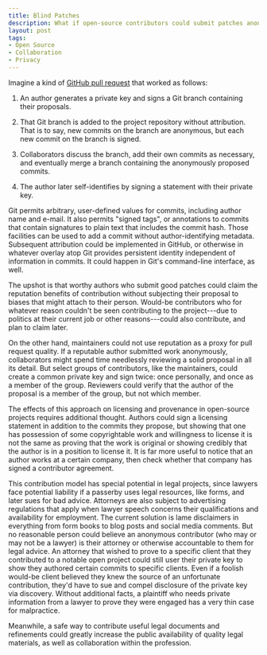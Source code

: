 ```yaml
---
title: Blind Patches
description: What if open-source contributors could submit patches anonymously and choose to claim credit later?
layout: post
tags:
- Open Source
- Collaboration
- Privacy
---
```


Imagine a kind of [GitHub pull request][pull requests] that worked as follows:

1. An author generates a private key and signs a Git branch containing their proposals.

2. That Git branch is added to the project repository without attribution. That is to say, new commits on the branch are anonymous, but each new commit on the branch is signed.

3. Collaborators discuss the branch, add their own commits as necessary, and eventually merge a branch containing the anonymously proposed commits.

4. The author later self-identifies by signing a statement with their private key.

Git permits arbitrary, user-defined values for commits, including author name and e-mail. It also permits "signed tags", or annotations to commits that contain signatures to plain text that includes the commit hash. Those facilities can be used to add a commit without author-identifying metadata. Subsequent attribution could be implemented in GitHub, or otherwise in whatever overlay atop Git provides persistent identity independent of information in commits. It could happen in Git's command-line interface, as well.

The upshot is that worthy authors who submit good patches could claim the reputation benefits of contribution without subjecting their proposal to biases that might attach to their person. Would-be contributors who for whatever reason couldn't be seen contributing to the project---due to politics at their current job or other reasons---could also contribute, and plan to claim later.

On the other hand, maintainers could not use reputation as a proxy for pull request quality. If a reputable author submitted work anonymously, collaborators might spend time needlessly reviewing a solid proposal in all its detail. But select groups of contributors, like the maintainers, could create a common private key and sign twice: once personally, and once as a member of the group. Reviewers could verify that the author of the proposal is a member of the group, but not which member.

The effects of this approach on licensing and provenance in open-source projects requires additional thought. Authors could sign a licensing statement in addition to the commits they propose, but showing that one has possession of some copyrightable work and willingness to license it is not the same as proving that the work is original or showing credibly that the author is in a position to license it. It is far more useful to notice that an author works at a certain company, then check whether that company has signed a contributor agreement.

This contribution model has special potential in legal projects, since lawyers face potential liability if a passerby uses legal resources, like forms, and later sues for bad advice. Attorneys are also subject to advertising regulations that apply when lawyer speech concerns their qualifications and availability for employment. The current solution is lame disclaimers in everything from form books to blog posts and social media comments. But no reasonable person could believe an anonymous contributor (who may or may not be a lawyer) is their attorney or otherwise accountable to them for legal advice. An attorney that wished to prove to a specific client that they contributed to a notable open project could still user their private key to show they authored certain commits to specific clients. Even if a foolish would-be client believed they knew the source of an unfortunate contribution, they'd have to sue and compel disclosure of the private key via discovery. Without additional facts, a plaintiff who needs private information from a lawyer to prove they were engaged has a very thin case for malpractice.

Meanwhile, a safe way to contribute useful legal documents and refinements could greatly increase the public availability of quality legal materials, as well as collaboration within the profession.

[pull requests]: https://help.github.com/articles/using-pull-requests/
